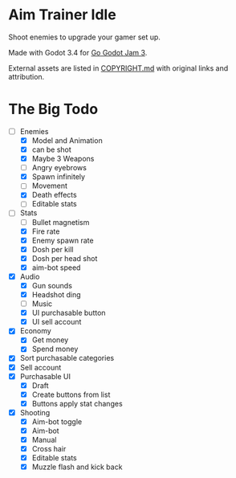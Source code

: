 # Aim Trainer Idle

Shoot enemies to upgrade your gamer set up.

Made with Godot 3.4 for [Go Godot Jam 3](https://itch.io/jam/go-godot-jam-3).

External assets are listed in [COPYRIGHT.md](COPYRIGHT.md "Copyright list") with
original links and attribution.

# The Big Todo

- [ ] Enemies
	- [x] Model and Animation
	- [x] can be shot
	- [x] Maybe 3 Weapons
	- [ ] Angry eyebrows
	- [x] Spawn infinitely
	- [ ] Movement
	- [x] Death effects
	- [ ] Editable stats
- [ ] Stats
	- [ ] Bullet magnetism
	- [x] Fire rate
	- [x] Enemy spawn rate
	- [x] Dosh per kill
	- [x] Dosh per head shot
	- [x] aim-bot speed
- [x] Audio
	- [x] Gun sounds
	- [x] Headshot ding
	- [ ] Music
	- [x] UI purchasable button
	- [x] UI sell account
- [x] Economy
	- [x] Get money
	- [x] Spend money
- [x] Sort purchasable categories
- [x] Sell account
- [x] Purchasable UI
	- [x] Draft
	- [x] Create buttons from list
	- [x] Buttons apply stat changes
- [x] Shooting
	- [x] Aim-bot toggle
	- [x] Aim-bot
	- [x] Manual
	- [x] Cross hair
	- [x] Editable stats
	- [x] Muzzle flash and kick back
